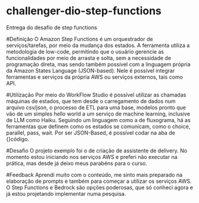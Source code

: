 # challenger-dio-step-functions
Entrega do desafio de step functions


#Definição
O Amazon Step Functions é um orquestrador de serviços/tarefas, por meio da mudança dos estados.
A ferramenta utiliza a metodologia de low-code, permitindo que o usuário gerencie as funcionalidades por meio de arrasta e solta, sem a necessidade de programação direta, mas sendo também possível com a linguagem própria da Amazon States Language (JSON-based).
Nele é possível integrar ferramentas e serviços da própria AWS ou serviços externos, tais como API.

#Utilização
Por meio do WorkFlow Studio é possível utilizar as chamadas máquinas de estados, que tem desde o carregamento de dados num arquivo csv/json, o processo de ETL para uma base, modelos pronto que vão de um simples hello world a um serviço de machine learning, inclusive de LLM como Haiku.
Seguindo um linguagem como a de fluxograma, há as ferramentas que definem como os estados se comunicam, como o choice, parallel, pass, wait.
Por ser JSON-Based, é possível codar na aba de {}código.

#Desafio
O projeto exemplo foi o de criação de assistente de delivery.
No momento estou iniciando nos serviços AWS e preferi não executar na prática, mas desde já deixo meus parabéns para o curso.

#Feedback
Aprendi muito com o conteúdo, me sinto mais preparado na elaboração de prompts e também para começar a utilizar os serviços AWS.
O Step Functions e Bedrock são opções poderosas, que só conheci agora e já estou projetando implementar numa pesquisa.
